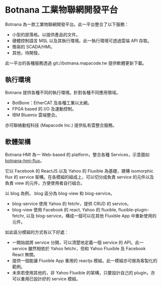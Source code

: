# Botnana 工業物聯網開發平台

Botnana 為一款工業物聯網開發平台。此一平台整合了以下服務：

* 小型的部落格。以提供產品的文件。
* 硬體控制語言 MSL 以及其執行環境。此一執行環境可透過雲端 API 存取。
* 簡易的 SCADA/HMI。
* 其他，待開發。

此一平台的各種服務透過 git://botnana.mapacode.tw 提供軟體更新下載。

## 執行環境

Botnana 提供各種不同的執行環境。針對各種不同應用領域。

* BotBone：EtherCAT 及各種工業以太網。
* FPGA based 的 I/O 及運動控制。
* IBM Bluemix 雲端整合。

亦可聯絡動程科技 (Mapacode Inc.) 提供私有雲整合服務。

## 軟體架構

Botnana HMI 為一 Web-based 的 platform，整合各種 Services，示意圖如 [botnana-hmi-flux][flux]。

它以 Facebook 的 ReactJS 以及 Yahoo 的 Fluxible 為基礎，建構 isomorphic flux 的 service 架構。在各模組的組成上，可以切分成負責 service 的元件以及負責 view 的元件，方便使用者自行組合。

以 blog 為例， blog 區分為 blog-view 和 blog-service。

* blog-service 使用 Yahoo 的 fetchr，提供 CRUD 的 service。
* blog-view 使用 Facebook 的 react, Yahoo 的 fluxible, fluxible-plugin-fetchr, 以及 blog-service，構成一個可以在其他 Fluxible App 中重新使用的元件。

如此區分模組的方式有以下好處：

* 一開始就將 service 分開，可以清楚地定義一個 service 的 API。此一 service 雖然相依於 Yahoo fetchr，但和 Yahoo Fluxible 及 Facebook React 無關。
* 提供一個能讓 Fluxible App 重用的 reactjs 模組。此一模組亦可做為客製化的範例。
* 未來若使用其他的，非 Yahoo Fluxible 的架構，只要設計自己的 plugin，亦可以重用已設計好的 service 模組。

[flux]: /public/assets/img/botnana-hmi-flux.md
